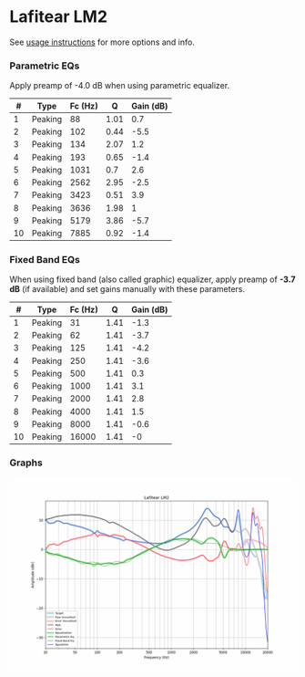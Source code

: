 # Lafitear LM2
See [usage instructions](https://github.com/jaakkopasanen/AutoEq#usage) for more options and info.

### Parametric EQs
Apply preamp of -4.0 dB when using parametric equalizer.

|   # | Type    |   Fc (Hz) |    Q |   Gain (dB) |
|-----|---------|-----------|------|-------------|
|   1 | Peaking |        88 | 1.01 |         0.7 |
|   2 | Peaking |       102 | 0.44 |        -5.5 |
|   3 | Peaking |       134 | 2.07 |         1.2 |
|   4 | Peaking |       193 | 0.65 |        -1.4 |
|   5 | Peaking |      1031 | 0.7  |         2.6 |
|   6 | Peaking |      2562 | 2.95 |        -2.5 |
|   7 | Peaking |      3423 | 0.51 |         3.9 |
|   8 | Peaking |      3636 | 1.98 |         1   |
|   9 | Peaking |      5179 | 3.86 |        -5.7 |
|  10 | Peaking |      7885 | 0.92 |        -1.4 |

### Fixed Band EQs
When using fixed band (also called graphic) equalizer, apply preamp of **-3.7 dB** (if available) and set gains manually with these parameters.

|   # | Type    |   Fc (Hz) |    Q |   Gain (dB) |
|-----|---------|-----------|------|-------------|
|   1 | Peaking |        31 | 1.41 |        -1.3 |
|   2 | Peaking |        62 | 1.41 |        -3.7 |
|   3 | Peaking |       125 | 1.41 |        -4.2 |
|   4 | Peaking |       250 | 1.41 |        -3.6 |
|   5 | Peaking |       500 | 1.41 |         0.3 |
|   6 | Peaking |      1000 | 1.41 |         3.1 |
|   7 | Peaking |      2000 | 1.41 |         2.8 |
|   8 | Peaking |      4000 | 1.41 |         1.5 |
|   9 | Peaking |      8000 | 1.41 |        -0.6 |
|  10 | Peaking |     16000 | 1.41 |        -0   |

### Graphs
![](./Lafitear%20LM2.png)
